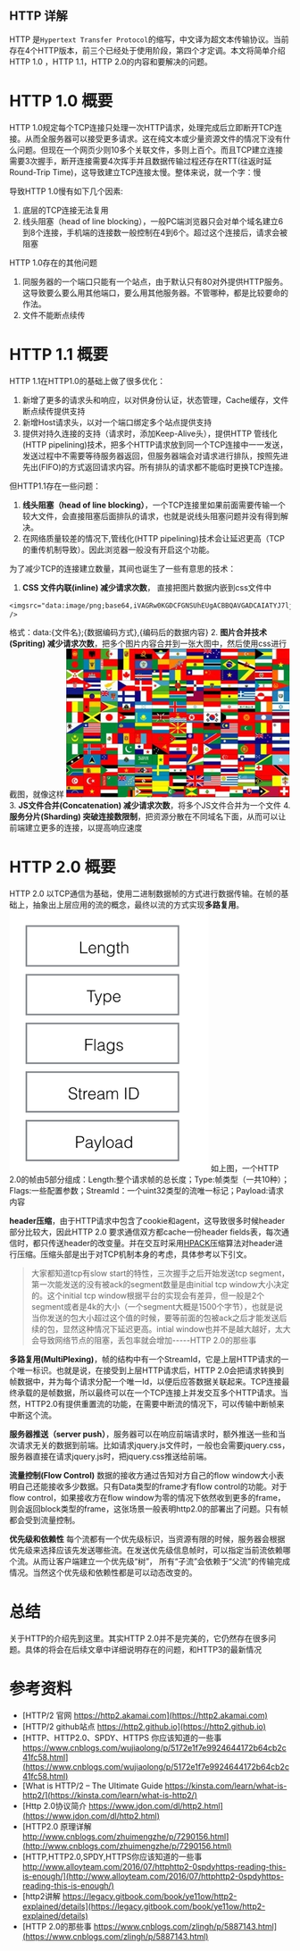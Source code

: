 HTTP 详解
---------------------
HTTP 是`Hypertext Transfer Protocol`的缩写，中文译为超文本传输协议。当前存在4个HTTP版本，前三个已经处于使用阶段，第四个才定调。本文将简单介绍HTTP 1.0 ，HTTP 1.1，HTTP 2.0的内容和要解决的问题。
# HTTP 1.0 概要
HTTP 1.0规定每个TCP连接只处理一次HTTP请求，处理完成后立即断开TCP连接。从而全服务器可以接受更多请求。这在纯文本或少量资源文件的情况下没有什么问题。但现在一个网页少则10多个关联文件，多则上百个。而且TCP建立连接需要3次握手，断开连接需要4次挥手并且数据传输过程还存在RTT(往返时延 Round-Trip Time)，这导致建立TCP连接太慢。整体来说，就一个字：慢

导致HTTP 1.0慢有如下几个因素:
1. 底层的TCP连接无法复用
2. 线头阻塞（head of line blocking），一般PC端浏览器只会对单个域名建立6到8个连接，手机端的连接数一般控制在4到6个。超过这个连接后，请求会被阻塞

HTTP 1.0存在的其他问题
1. 同服务器的一个端口只能有一个站点，由于默认只有80对外提供HTTP服务。这导致要么要么用其他端口，要么用其他服务器。不管哪种，都是比较要命的作法。
2. 文件不能断点续传


# HTTP 1.1 概要
HTTP 1.1在HTTP1.0的基础上做了很多优化：
1. 新增了更多的请求头和响应，以对供身份认证，状态管理，Cache缓存，文件断点续传提供支持
2. 新增Host请求头，以对一个端口绑定多个站点提供支持
3. 提供对持久连接的支持（请求时，添加Keep-Alive头），提供HTTP 管线化(HTTP pipelining)技术，把多个HTTP请求放到同一个TCP连接中一一发送，发送过程中不需要等待服务器返回，但服务器端会对请求进行排队，按照先进先出(FIFO)的方式返回请求内容。所有排队的请求都不能临时更换TCP连接。

但HTTP1.1存在一些问题：
1. **线头阻塞（head of line blocking）**，一个TCP连接里如果前面需要传输一个较大文件，会直接阻塞后面排队的请求，也就是说线头阻塞问题并没有得到解决。
2. 在网络质量较差的情况下,管线化(HTTP pipelining)技术会让延迟更高（TCP的重传机制导致）。因此浏览器一般没有开启这个功能。

为了减少TCP的连接建立数量，其间也诞生了一些有意思的技术：
1. **CSS 文件内联(inline) 减少请求次数**， 直接把图片数据内嵌到css文件中
```
<imgsrc="data:image/png;base64,iVAGRw0KGDCFGNSUhEUgACBBQAVGADCAIATYJ7ljmRGGAAGElEVQQIW2P4DwcMDAxAfBvMAhEQMYgcACEHG8ELxtbPACCCTElFTEVBQmGA" />
```

  格式：data:{文件名};{数据编码方式},{编码后的数据内容}
2. **图片合并技术(Spriting) 减少请求次数**，把多个图片内容合并到一张大图中，然后使用css进行截图，就像这样
![](./tupianhebin.png)
3. **JS文件合并(Concatenation) 减少请求次数**，将多个JS文件合并为一个文件
4. **服务分片(Sharding) 突破连接数限制**，把资源分散在不同域名下面，从而可以让前端建立更多的连接，以提高响应速度

# HTTP 2.0 概要
HTTP 2.0  以TCP通信为基础，使用二进制数据帧的方式进行数据传输。在帧的基础上，抽象出上层应用的流的概念，最终以流的方式实现**多路复用**。
![](HTTP2zhenjiegou.png)
如上图，一个HTTP 2.0的帧由5部分组成：Length:整个请求帧的总长度；Type:帧类型（一共10种）；Flags:一些配置参数；StreamId：一个uint32类型的流唯一标记；Payload:请求内容

**header压缩**，由于HTTP请求中包含了cookie和agent，这导致很多时候header部分比较大，因此HTTP 2.0 要求通信双方都cache一份header fields表，每次通信时，都只传送header的改变量。并在交互时采用[HPACK](https://http2.github.io/http2-spec/compression.html)压缩算法对header进行压缩。压缩头部是出于对TCP机制本身的考虑，具体参考以下引文。

> 大家都知道tcp有slow start的特性，三次握手之后开始发送tcp segment，第一次能发送的没有被ack的segment数量是由initial tcp window大小决定的。这个initial tcp window根据平台的实现会有差异，但一般是2个segment或者是4k的大小（一个segment大概是1500个字节），也就是说当你发送的包大小超过这个值的时候，要等前面的包被ack之后才能发送后续的包，显然这种情况下延迟更高。intial window也并不是越大越好，太大会导致网络节点的阻塞，丢包率就会增加-----HTTP 2.0的那些事

**多路复用(MultiPlexing)**，帧的结构中有一个StreamId，它是上层HTTP请求的一个唯一标识。也就是说，在接受到上层HTTP请求后，HTTP 2.0会把请求转换到帧数据中，并为每个请求分配一个唯一Id，以便后应答数据关联起来。TCP连接最终承载的是帧数据，所以最终可以在一个TCP连接上并发交互多个HTTP请求。当然，HTTP2.0有提供重置流的功能，在需要中断流的情况下，可以传输中断帧来中断这个流。

**服务器推送（server push）**，服务器可以在响应前端请求时，额外推送一些和当次请求无关的数据到前端。比如请求jquery.js文件时，一般也会需要jquery.css，服务器直接在请求jquery.js时，把jquery.css推送给前端。

**流量控制(Flow Control)** 数据的接收方通过告知对方自己的flow window大小表明自己还能接收多少数据。只有Data类型的frame才有flow control的功能。对于flow control，如果接收方在flow window为零的情况下依然收到更多的frame，则会返回block类型的frame，这张场景一般表明http2.0的部署出了问题。只有帧都会受到流量控制。

**优先级和依赖性** 每个流都有一个优先级标识，当资源有限的时候，服务器会根据优先级来选择应该先发送哪些流。在发送优先级信息帧时，可以指定当前流依赖哪个流。从而让客户端建立一个优先级“树”， 所有“子流”会依赖于“父流”的传输完成情况。当然这个优先级和依赖性都是可以动态改变的。

# 总结
关于HTTP的介绍先到这里。其实HTTP 2.0并不是完美的，它仍然存在很多问题。具体的将会在后续文章中详细说明存在的问题，和HTTP3的最新情况

# 参考资料
* [HTTP/2 官网 https://http2.akamai.com](https://http2.akamai.com)
* [HTTP/2 github站点 https://http2.github.io](https://http2.github.io)
* [HTTP、HTTP2.0、SPDY、HTTPS 你应该知道的一些事 https://www.cnblogs.com/wujiaolong/p/5172e1f7e9924644172b64cb2c41fc58.html](https://www.cnblogs.com/wujiaolong/p/5172e1f7e9924644172b64cb2c41fc58.html)
* [What is HTTP/2 – The Ultimate Guide  https://kinsta.com/learn/what-is-http2/](https://kinsta.com/learn/what-is-http2/)
* [Http 2.0协议简介 https://www.jdon.com/dl/http2.html](https://www.jdon.com/dl/http2.html)
* [HTTP2.0 原理详解 http://www.cnblogs.com/zhuimengzhe/p/7290156.html](http://www.cnblogs.com/zhuimengzhe/p/7290156.html)
* [HTTP,HTTP2.0,SPDY,HTTPS你应该知道的一些事 http://www.alloyteam.com/2016/07/httphttp2-0spdyhttps-reading-this-is-enough/](http://www.alloyteam.com/2016/07/httphttp2-0spdyhttps-reading-this-is-enough/)
* [http2讲解 https://legacy.gitbook.com/book/ye11ow/http2-explained/details](https://legacy.gitbook.com/book/ye11ow/http2-explained/details)
* [HTTP 2.0的那些事 https://www.cnblogs.com/zlingh/p/5887143.html](https://www.cnblogs.com/zlingh/p/5887143.html)